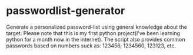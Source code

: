 # passwordlist-generator
Generate a personalized password-list using general knowledge about the target.
Please note that this is my first python project(I've been learning python for a month now in the internet).
The script also provides common passwords based on numbers suck as: 123456, 1234560, 123123, etc.
